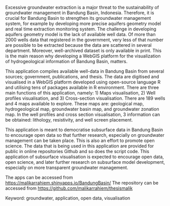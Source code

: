 Excessive groundwater extraction is a major threat to the sustainability of groundwater management in Bandung Basin, Indonesia. Therefore, it is crucial for Bandung Basin to strengthen its groundwater management system, for example by developing more precise aquifers geometry model and real time extraction monitoring system. The challenge in developing aquifers geometry model is the lack of available well data. Of more than 2000 wells data that registered in the government, very less of that number are
possible to be extracted because the data are scattered in several department. Moreover, well-archived dataset is only available in print. This is the main reason why developing a WebGIS platform for the visualization of hydrogeological information of Bandung Basin, matters.

This application compiles available well-data in Bandung Basin from several sources; government, publications, and thesis. The data are digitised and visualised in a WebGIS platform developed using open-source language R and utilising tens of packages available in R environment. There are three main functions of this application, namely: 1) Maps visualisation, 2) Well profiles visualisation, and 3) Cross-section visualisation. There are 189 wells and 4 maps available to explore. These maps are: geological map, hydrogeological map, groundwater basin map, and groundwater zonation map. In the well profiles and cross section visualisation, 3 information can be obtained: lithology, resistivity, and well screen placement.

This application is meant to democratise subsurface data in Bandung Basin to encourage open data so that further research, especially on groundwater management can be taken place. This is also an effort to promote open science. The data that is being used in this application are provided for public in online repositories Github and so does the script code. This application of subsurface visualisation is expected to encourage open data, open science, and later further research on subsurface model development, especially on more transparent groundwater management.

The apps can be accessed from https://malikarrahiem.shinyapps.io/BandungBasin/
The repository can be accessed from https://github.com/malikarrahiem/thesismalik

Keyword: groundwater, application, open data, visualisation
